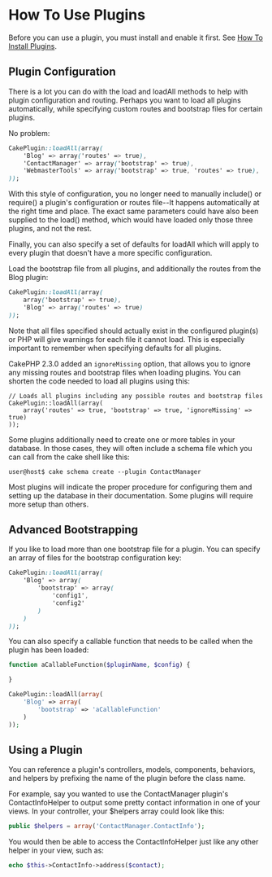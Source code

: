 # How To Use Plugins

Before you can use a plugin, you must install and enable it first.
See [How To Install Plugins](../plugins/how-to-install-plugins.md).

## Plugin Configuration

There is a lot you can do with the load and loadAll methods to help with
plugin configuration and routing. Perhaps you want to load all plugins
automatically, while specifying custom routes and bootstrap files for
certain plugins.

No problem:

``` css
CakePlugin::loadAll(array(
    'Blog' => array('routes' => true),
    'ContactManager' => array('bootstrap' => true),
    'WebmasterTools' => array('bootstrap' => true, 'routes' => true),
));
```

With this style of configuration, you no longer need to manually
include() or require() a plugin's configuration or routes file--It happens
automatically at the right time and place. The exact same parameters could
have also been supplied to the load() method, which would have loaded only those
three plugins, and not the rest.

Finally, you can also specify a set of defaults for loadAll which will apply to
every plugin that doesn't have a more specific configuration.

Load the bootstrap file from all plugins, and additionally the routes from the Blog plugin:

``` css
CakePlugin::loadAll(array(
    array('bootstrap' => true),
    'Blog' => array('routes' => true)
));
```

Note that all files specified should actually exist in the configured
plugin(s) or PHP will give warnings for each file it cannot load. This is
especially important to remember when specifying defaults for all plugins.

CakePHP 2.3.0 added an `ignoreMissing` option, that allows you to ignore any
missing routes and bootstrap files when loading plugins. You can shorten the
code needed to load all plugins using this:

    // Loads all plugins including any possible routes and bootstrap files
    CakePlugin::loadAll(array(
        array('routes' => true, 'bootstrap' => true, 'ignoreMissing' => true)
    ));

Some plugins additionally need to create one or more tables in your database. In
those cases, they will often include a schema file which you can
call from the cake shell like this:

    user@host$ cake schema create --plugin ContactManager

Most plugins will indicate the proper procedure for configuring
them and setting up the database in their documentation. Some
plugins will require more setup than others.

## Advanced Bootstrapping

If you like to load more than one bootstrap file for a plugin. You can specify
an array of files for the bootstrap configuration key:

``` css
CakePlugin::loadAll(array(
    'Blog' => array(
        'bootstrap' => array(
            'config1',
            'config2'
        )
    )
));
```

You can also specify a callable function that needs to be called when the plugin
has been loaded:

``` php
function aCallableFunction($pluginName, $config) {

}

CakePlugin::loadAll(array(
    'Blog' => array(
        'bootstrap' => 'aCallableFunction'
    )
));
```

## Using a Plugin

You can reference a plugin's controllers, models, components,
behaviors, and helpers by prefixing the name of the plugin before
the class name.

For example, say you wanted to use the ContactManager plugin's
ContactInfoHelper to output some pretty contact information in
one of your views. In your controller, your \$helpers array
could look like this:

``` php
public $helpers = array('ContactManager.ContactInfo');
```

You would then be able to access the ContactInfoHelper just like
any other helper in your view, such as:

``` php
echo $this->ContactInfo->address($contact);
```

